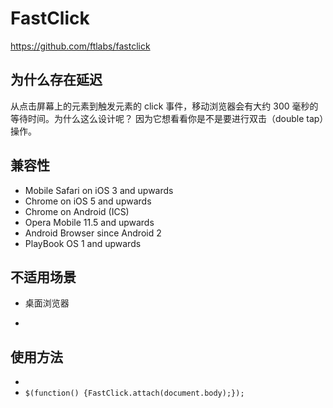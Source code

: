 # FastClick
https://github.com/ftlabs/fastclick  
## 为什么存在延迟
从点击屏幕上的元素到触发元素的 click 事件，移动浏览器会有大约 300 毫秒的等待时间。为什么这么设计呢？ 因为它想看看你是不是要进行双击（double tap）操作。
## 兼容性
* Mobile Safari on iOS 3 and upwards
* Chrome on iOS 5 and upwards
* Chrome on Android (ICS)
* Opera Mobile 11.5 and upwards
* Android Browser since Android 2
* PlayBook OS 1 and upwards
## 不适用场景
* 桌面浏览器
* ><meta name="viewport" content="width=device-width, initial-scale=1">

## 使用方法
* <script type='application/javascript' src='/path/to/fastclick.js'></script>
* ``$(function() {FastClick.attach(document.body);});``